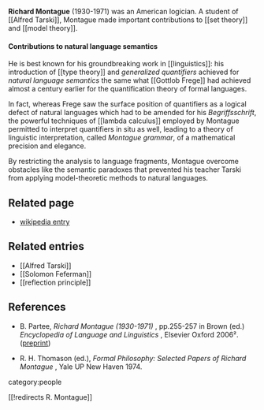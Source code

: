 
**Richard Montague** (1930-1971) was an American logician. A student of [[Alfred Tarski]], Montague made important contributions to [[set theory]] and [[model theory]].

#### Contributions to natural language semantics

He is best known for his groundbreaking work in [[linguistics]]: his introduction of [[type theory]] and _generalized quantifiers_ achieved for _natural language semantics_ the same what [[Gottlob Frege]] had achieved almost a century earlier for the quantification theory of formal languages.

In fact, whereas Frege saw the surface position of quantifiers as a logical defect of natural languages which had to be amended for his _Begriffsschrift_, the powerful techniques of [[lambda calculus]] employed by Montague permitted to interpret quantifiers in situ as well, leading to a theory of linguistic interpretation, called _Montague grammar_, of a mathematical precision and elegance.

By restricting the analysis to language fragments, Montague overcome obstacles like the semantic paradoxes that prevented his teacher Tarski from applying model-theoretic methods to natural languages.

## Related page

* [wikipedia entry](https://en.wikipedia.org/wiki/Richard_Montague)

## Related entries

* [[Alfred Tarski]]
* [[Solomon Feferman]]
* [[reflection principle]]

## References

* B. Partee, _Richard Montague (1930-1971)_ , pp.255-257 in Brown (ed.) _Encyclopedia of Language and Linguistics_ , Elsevier Oxford 2006&#178;. ([preprint](http://people.umass.edu/partee/docs/Richard_Montague_by_Partee_05.pdf))

* R. H. Thomason (ed.), _Formal Philosophy: Selected Papers of Richard Montague_ , Yale UP New Haven 1974.

category:people

[[!redirects R. Montague]]
